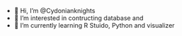 - 👋 Hi, I’m @Cydonianknights
- 👀 I’m interested in contructing database and 
- 🌱 I’m currently learning R Stuido, Python and visualizer

<!---
Cydonianknights/Cydonianknights is a ✨ special ✨ repository because its `README.md` (this file) appears on your GitHub profile.
You can click the Preview link to take a look at your changes.
--->
